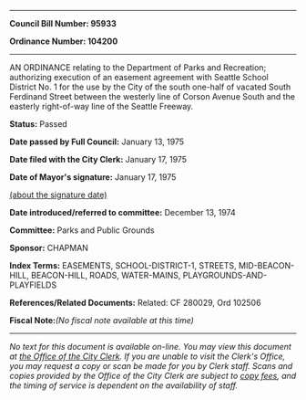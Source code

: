 

********

**Council Bill Number: 95933**
   
**Ordinance Number: 104200**
********

 AN ORDINANCE relating to the Department of Parks and Recreation; authorizing execution of an easement agreement with Seattle School District No. 1 for the use by the City of the south one-half of vacated South Ferdinand Street between the westerly line of Corson Avenue South and the easterly right-of-way line of the Seattle Freeway.

**Status:** Passed
   
**Date passed by Full Council:** January 13, 1975
   
**Date filed with the City Clerk:** January 17, 1975
   
**Date of Mayor's signature:** January 17, 1975
   
[(about the signature date)](/~public/approvaldate.htm)
   
   
   
**Date introduced/referred to committee:** December 13, 1974
   
**Committee:** Parks and Public Grounds
   
**Sponsor:** CHAPMAN
   
   
**Index Terms:** EASEMENTS, SCHOOL-DISTRICT-1, STREETS, MID-BEACON-HILL, BEACON-HILL, ROADS, WATER-MAINS, PLAYGROUNDS-AND-PLAYFIELDS

**References/Related Documents:** Related: CF 280029, Ord 102506

**Fiscal Note:**_(No fiscal note available at this time)_
********

_No text for this document is available on-line. You may view this document at [the Office of the City Clerk](http://www.seattle.gov/leg/clerk/contactUs.htm). If you are unable to visit the Clerk's Office, you may request a copy or scan be made for you by Clerk staff. Scans and copies provided by the Office of the City Clerk are subject to [copy fees](http://clerk.seattle.gov/~public/clerkfees.htm), and the timing of service is dependent on the availability of staff._

